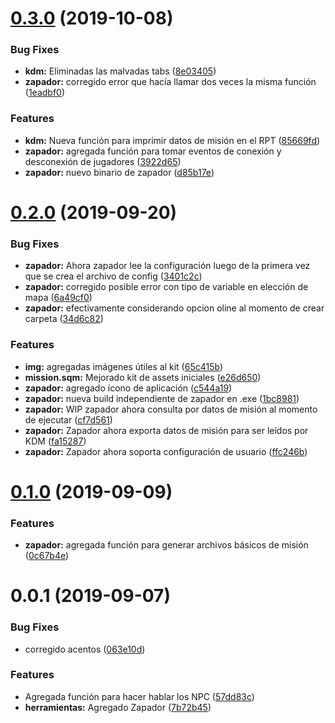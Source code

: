 # [0.3.0](https://github.com/ZR-TECDI/ZR_KDM/compare/v0.2.0...v0.3.0) (2019-10-08)


### Bug Fixes

* **kdm:** Eliminadas las malvadas tabs ([8e03405](https://github.com/ZR-TECDI/ZR_KDM/commit/8e03405))
* **zapador:** corregido error que hacía llamar dos veces la misma función ([1eadbf0](https://github.com/ZR-TECDI/ZR_KDM/commit/1eadbf0))


### Features

* **kdm:** Nueva función para imprimir datos de misión en el RPT ([85669fd](https://github.com/ZR-TECDI/ZR_KDM/commit/85669fd))
* **zapador:** agregada función para tomar eventos de conexión y desconexión de jugadores ([3922d65](https://github.com/ZR-TECDI/ZR_KDM/commit/3922d65))
* **zapador:** nuevo binario de zapador ([d85b17e](https://github.com/ZR-TECDI/ZR_KDM/commit/d85b17e))

# [0.2.0](https://github.com/ZR-TECDI/ZR_KDM/compare/v0.1.0...v0.2.0) (2019-09-20)


### Bug Fixes

* **zapador:** Ahora zapador lee la configuración luego de la primera vez que se crea el archivo de config ([3401c2c](https://github.com/ZR-TECDI/ZR_KDM/commit/3401c2c))
* **zapador:** corregido posible error con tipo de variable en elección de mapa ([6a49cf0](https://github.com/ZR-TECDI/ZR_KDM/commit/6a49cf0))
* **zapador:** efectivamente considerando opcion oline al momento de crear carpeta ([34d6c82](https://github.com/ZR-TECDI/ZR_KDM/commit/34d6c82))


### Features

* **img:** agregadas imágenes útiles al kit ([65c415b](https://github.com/ZR-TECDI/ZR_KDM/commit/65c415b))
* **mission.sqm:** Mejorado kit de assets iniciales ([e26d650](https://github.com/ZR-TECDI/ZR_KDM/commit/e26d650))
* **zapador:** agregado ícono de aplicación ([c544a19](https://github.com/ZR-TECDI/ZR_KDM/commit/c544a19))
* **zapador:** nueva build independiente de zapador en .exe ([1bc8981](https://github.com/ZR-TECDI/ZR_KDM/commit/1bc8981))
* **zapador:** WIP zapador ahora consulta por datos de misión al momento de ejecutar ([cf7d561](https://github.com/ZR-TECDI/ZR_KDM/commit/cf7d561))
* **zapador:** Zapador ahora exporta datos de misión para ser leídos por KDM ([fa15287](https://github.com/ZR-TECDI/ZR_KDM/commit/fa15287))
* **zapador:** Zapador ahora soporta configuración de usuario ([ffc246b](https://github.com/ZR-TECDI/ZR_KDM/commit/ffc246b))

# [0.1.0](https://github.com/ZR-TECDI/ZR_KDM/compare/v0.0.1...v0.1.0) (2019-09-09)


### Features

* **zapador:** agregada función para generar archivos básicos de misión ([0c67b4e](https://github.com/ZR-TECDI/ZR_KDM/commit/0c67b4e))

# 0.0.1 (2019-09-07)


### Bug Fixes

* corregido acentos ([063e10d](https://github.com/ZR-TECDI/Framework_ZR/commit/063e10d))


### Features

* Agregada función para hacer hablar los NPC ([57dd83c](https://github.com/ZR-TECDI/Framework_ZR/commit/57dd83c))
* **herramientas:** Agregado Zapador ([7b72b45](https://github.com/ZR-TECDI/Framework_ZR/commit/7b72b45))
